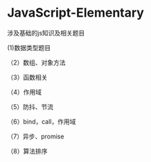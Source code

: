 # JavaScript-Elementary

涉及基础的js知识及相关题目

(1)数据类型题目

（2）数组、对象方法

（3）函数相关

（4）作用域

（5）防抖、节流

（6）bind，call，作用域

（7）异步、promise

（8）算法排序
